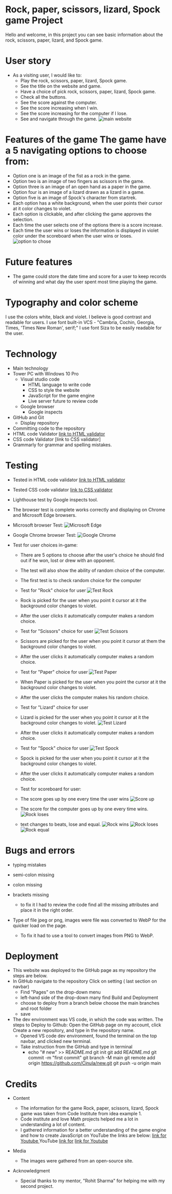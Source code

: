 # Rock, paper, scissors, lizard, Spock game Project

Hello and welcome, in this project you can see basic information about the rock, scissors, paper, lizard, and Spock game. 

# User story 

* As a visiting user, I would like to:
    * Play the rock, scissors, paper, lizard, Spock game.
    * See the title on the website and game.
    * Have a choice of pick rock, scissors, paper, lizard, Spock game.
    * Check all the buttons.
    * See the score against the computer.
    * See the score increasing when I win.
    * See the score increasing for the computer if I lose.
    * See and navigate through the game.
    ![main website](<assets/images/rock, paper, scisors,lizard, spock.png>)

# Features of the game The game have a 5 navigating options to choose from:
* Option one is an image of the fist as a rock in the game.
* Option two is an image of two fingers as scissors in the game.
* Option three is an image of an open hand as a paper in the game.
* Option four is an image of a lizard drawn as a lizard in a game.
* Option five is an image of Spock's character from startrek.
* Each option has a white background, when the user points their cursor at it color changes to violet.
* Each option is clickable, and after clicking the game approves the selection. 
* Each time the user selects one of the options there is a score increase. 
* Each time the user wins or loses the information is displayed in violet color under the scoreboard when the user wins or loses.
![option to chose](<assets/images/rock, paper, scisors,lizard, spock.png>)

# Future features 
* The game could store the date time and score for a user to keep records of winning and what day the user spent most time playing the game.

# Typography and color scheme 

I use the colors white, black and violet. I believe is good contrast and readable for users.
I use font built-in VCS - "Cambria, Cochin, Georgia, Times, 'Times New Roman', serif;" 
I use font Siza to be easily readable for the user. 


# Technology 

* Main technology 
* Tower PC with Windows 10 Pro
    * Visual studio code
        * HTML language to write code
        * CSS to style the website
        * JavaScript for the game engine 
        * Live server future to review code
    * Google browser 
        * Google inspects
* GitHub and Git 
    * Display repository 
* Committing code to the repository 
* HTML code Validator [link to HTML validator](https://validator.w3.org/)
* CSS code Validator [link to CSS validator]
* Grammarly for grammar and spelling mistakes.



# Testing 

* Tested in HTML code validator [link to HTML validator](https://validator.w3.org/)
    
* Tested CSS code validator [link to CSS validator](https://jigsaw.w3.org/css-validator/)
    

* Lighthouse test by Google inspects tool. 
    <img>
    <img>
 * The browser test is complete works correctly and displaying on Chrome and Microsoft Edge browsers.
 * Microsoft browser Test: 
 ![Microsoft Edge](<assets/images/microsoft edge.png>)
 * Google Chrome browser Test:
 ![Google Chrome](<assets/images/Google Chrome.png>)

* Test for user choices in-game:
    * There are 5 options to choose after the user's choice he should find out if he won, lost or drew with an opponent.
    * The test will also show the ability of random choice of the computer.
    * The first test is to check random choice for the computer

    * Test for "Rock" choice for user 
        ![Test Rock](<Test Rock-1.png>)
    * Rock is picked for the user when you point it cursor at it the background color changes to violet.
    * After the user clicks it automatically computer makes a random choice. 
    * Test for "Scissors" choice for user
        ![Test Scissors](<assets/images/Test Scissors.png>)
    * Scissors are picked for the user when you point it cursor at them the background color changes to violet.
    * After the user clicks it automatically computer makes a random choice. 
    * Test for "Paper" choice for user
        ![Test Paper](<assets/images/Test Paper.png>)
    * When Paper is picked for the user when you point the cursor at it the background color changes to violet.
    * After the user clicks the computer makes his random choice. 
    * Test for "Lizard" choice for user
    * Lizard is picked for the user when you point it cursor at it the background color changes to violet.
        ![Test Lizard](<assets/images/Test Lizard.png>)
    * After the user clicks it automatically computer makes a random choice.
    * Test for "Spock" choice for user
        ![Test Spock](<assets/images/Test Spock.png>)
    * Spock is picked for the user when you point it cursor at it the background color changes to violet.
    * After the user clicks it automatically computer makes a random choice.
    * Test for scoreboard for user:
    * The score goes up by one every time the user wins
        ![Score up](<assets/images/Score up for user.png>)
    * The score for the computer goes up by one every time wins. 
        ![Rock loses](<assets/images/Rock loses.png>)
    * text changes to beats, lose and equal. 
        ![Rock wins](<assets/images/Score up for user.png>)
        ![Rock loses](<assets/images/Rock loses.png>)
        ![Rock equal](<assets/images/Rock equal.png>)


# Bugs and errors 

 * typing mistakes 
 * semi-colon missing  
 * colon missing 
 * brackets missing

    * to fix it I had to review the code find all the missing attributes and place it in the right order.  

* Type of file jpeg or png, images were file was converted to WebP for the quicker load on the page.
    * To fix it had to use a tool to convert images from PNG to WebP.


# Deployment

* This website was deployed to the GitHub page as my repository the steps are below.
* In GitHub navigate to the repository Click on setting ( last section on navbar)
    * Find "Pages" on the drop-down menu 
    * left-hand side of the drop-down many find Build and Deployment
    * choose to deploy from a branch below choose the main branches and root folder 
    * save
* The dev environment was VS code, in which the code was written. The steps to Deploy to Github: Open the GitHub page on my account, click Create a new repository, and type in the repository name. 
    * Opened VS code dev environment, found the terminal on the top navbar, and clicked new terminal. 
    * Take instruction from the GitHub and type in terminal 
        * echo "# new" >> README.md
        git init
        git add README.md
        git commit -m "first commit"
        git branch -M main
        git remote add origin https://github.com/Cinula/new.git
        git push -u origin main 

# Credits

* Content
    * The information for the game Rock, paper, scissors, lizard, Spock game was taken from Code Institute from idea example 1.
    * Code institute and love Math projects helped me a lot in understanding a lot of content. 
    * I gathered information for a better understanding of the game engine and how to create JavaScript on YouTube the links are below: 
    [link for Youtube ](https://www.youtube.com/watch?v=jaVNP3nIAv0&t=2160s)YouTube [link for](https://www.youtube.com/watch?v=3uKdQx-SZ5A&t=560s) 
    [link for Youtube](https://www.youtube.com/watch?v=3uKdQx-SZ5A&t=560s)
* Media
    * The images were gathered from an open-source site.

* Acknowledgment
    * Special thanks to my mentor, "Rohit Sharma" for helping me with my second project. 
        